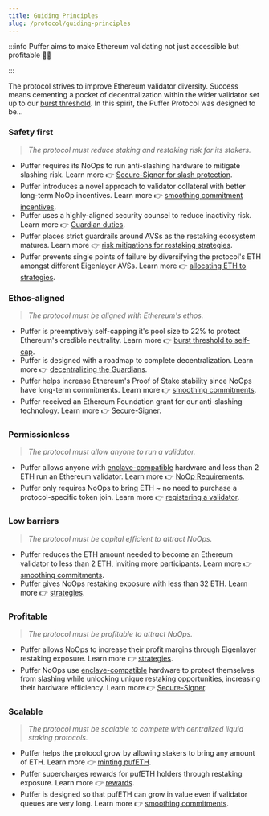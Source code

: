 ```yaml
---
title: Guiding Principles
slug: /protocol/guiding-principles
---
```

:::info 
Puffer aims to make Ethereum validating not just accessible but profitable 💪🐡

:::

The protocol strives to improve Ethereum validator diversity. Success means cementing a pocket of decentralization within the wider validator set up to our [burst threshold](/protocol/burst-threshold). In this spirit, the Puffer Protocol was designed to be...

### Safety first
> *The protocol must reduce staking and restaking risk for its stakers.*

- Puffer requires its NoOps to run anti-slashing hardware to mitigate slashing risk. Learn more 👉 [Secure-Signer for slash protection](/technology/secure-signer).
- Puffer introduces a novel approach to validator collateral with better long-term NoOp incentives. Learn more 👉 [smoothing commitment incentives](/protocol/smoothing-commitments).
- Puffer uses a highly-aligned security counsel to reduce inactivity risk. Learn more 👉 [Guardian duties](/protocol/guardians#what-are-their-duties).
- Puffer places strict guardrails around AVSs as the restaking ecosystem matures. Learn more 👉 [risk mitigations for restaking strategies](/protocol/strategies#restaking-risks-and-mitigations-).
- Puffer prevents single points of failure by diversifying the protocol's ETH amongst different Eigenlayer AVSs. Learn more 👉 [allocating ETH to strategies](/protocol/strategies#strategy-selection-).

### Ethos-aligned
> *The protocol must be aligned with Ethereum's ethos.*

- Puffer is preemptively self-capping it's pool size to 22% to protect Ethereum's credible neutrality. Learn more 👉 [burst threshold to self-cap](/protocol/burst-threshold).
- Puffer is designed with a roadmap to complete decentralization. Learn more 👉 [decentralizing the Guardians](/protocol/guardians#roadmap-to-decentralization).
- Puffer helps increase Ethereum's Proof of Stake stability since NoOps have long-term commitments. Learn more 👉 [smoothing commitments](/protocol/smoothing-commitments#pros-and-cons).
- Puffer received an Ethereum Foundation grant for our anti-slashing technology. Learn more 👉 [Secure-Signer](https://blog.ethereum.org/2023/02/22/allocation-update-q4-22).

### Permissionless
> *The protocol must allow anyone to run a validator.*

- Puffer allows anyone with [enclave-compatible](/reference/glossary#Enclave) hardware and less than 2 ETH run an Ethereum validator. Learn more 👉 [NoOp Requirements](/nodes/requirements).
- Puffer only requires NoOps to bring ETH ~ no need to purchase a protocol-specific token join. Learn more 👉 [registering a validator](/protocol/overview#-registering-a-noop-validator).

### Low barriers
> *The protocol must be capital efficient to attract NoOps.*

- Puffer reduces the ETH amount needed to become an Ethereum validator to less than 2 ETH, inviting more participants. Learn more 👉 [smoothing commitments](/protocol/smoothing-commitments).
- Puffer gives NoOps restaking exposure with less than 32 ETH. Learn more 👉 [strategies](/protocol/strategies#strategy-participants-).

### Profitable 
> *The protocol must be profitable to attract NoOps.*

- Puffer allows NoOps to increase their profit margins through Eigenlayer restaking exposure. Learn more 👉 [strategies](/protocol/strategies).
- Puffer NoOps use [enclave-compatible](/reference/glossary#Enclave) hardware to protect themselves from slashing while unlocking unique restaking opportunities, increasing their hardware efficiency. Learn more 👉 [Secure-Signer](/technology/secure-signer).

### Scalable
> *The protocol must be scalable to compete with centralized liquid staking protocols.*

- Puffer helps the protocol grow by allowing stakers to bring any amount of ETH. Learn more 👉 [minting pufETH](/stakers/minting-pufETH).
- Puffer supercharges rewards for pufETH holders through restaking exposure. Learn more 👉 [rewards](/protocol/rewards).
- Puffer is designed so that pufETH can grow in value even if validator queues are very long. Learn more 👉 [smoothing commitments](/protocol/smoothing-commitments#pros-and-cons).

